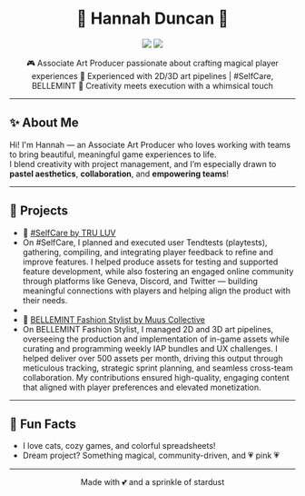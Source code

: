 <h1 align="center">🌷 Hannah Duncan 🌷</h1>

<p align="center">
  <img src="https://img.shields.io/badge/role-Associate%20Producer-ffb6c1?style=flat-square&logo=love" />
  <img src="https://img.shields.io/badge/loves-Game%20Art%20%26%20Production-f8bbd0?style=flat-square" />
</p>

<p align="center">
  🎮 Associate Art Producer passionate about crafting magical player experiences  
  💼 Experienced with 2D/3D art pipelines | #SelfCare, BELLEMINT  
  🌈 Creativity meets execution with a whimsical touch
</p>

---

## ✨ About Me

Hi! I'm Hannah — an Associate Art Producer who loves working with teams to bring beautiful, meaningful game experiences to life.  
I blend creativity with project management, and I’m especially drawn to **pastel aesthetics**, **collaboration**, and **empowering teams**!

---

## 💖 Projects

- 🧘 [#SelfCare by TRU LUV](https://truluv.jenniefaber.com/self-care/)
- On #SelfCare, I planned and executed user Tendtests (playtests), gathering, compiling, and integrating player feedback to refine and improve features. I helped produce assets for testing and supported feature development, while also fostering an engaged online community through platforms like Geneva, Discord, and Twitter — building meaningful connections with players and helping align the product with their needs.
- 
- 💅 [BELLEMINT Fashion Stylist by Muus Collective](https://www.revolve.com/content/lp/bellemint/mobile)
- On BELLEMINT Fashion Stylist, I managed 2D and 3D art pipelines, overseeing the production and implementation of in-game assets while curating and programming weekly IAP bundles and UX challenges. I helped deliver over 500 assets per month, driving this output through meticulous tracking, strategic sprint planning, and seamless cross-team collaboration. My contributions ensured high-quality, engaging content that aligned with player preferences and elevated monetization.

---

## 🎀 Fun Facts

- I love cats, cozy games, and colorful spreadsheets!
- Dream project? Something magical, community-driven, and 💗 pink 💗

---

<p align="center">
  Made with 💕 and a sprinkle of stardust
</p>
